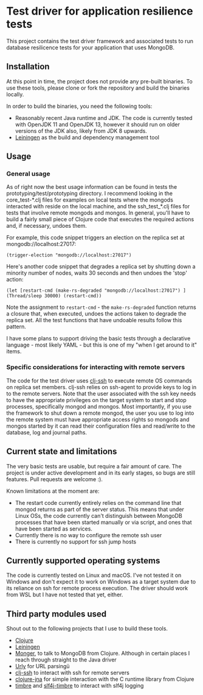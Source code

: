 # Test driver for application resilience tests

This project contains the test driver framework and associated tests to run database resilicence tests for your application that uses MongoDB.

## Installation

At this point in time, the project does not provide any pre-built binaries. To use these tools, please clone or fork the repository and build the binaries locally.

In order to build the binaries, you need the following tools:

- Reasonably recent Java runtime and JDK. The code is currently tested with OpenJDK 11 and OpenJDK 13, however it should run on older versions of the JDK also, likely from JDK 8 upwards.
- [Leiningen](https://leiningen.org/) as the build and dependency management tool

## Usage

### General usage

As of right now the best usage information can be found in tests the prototyping/test/prototyping directory. I recommend looking in the core_test-\*.clj files for examples on local tests where the mongods interacted with reside on the local machine, and the ssh_test_\*.clj files for tests that involve remote mongods and mongos. In general, you'll have to build a fairly small piece of Clojure code that executes the required actions and, if necessary, undoes them.

For example, this code snippet triggers an election on the replica set at mongodb://localhost:27017:

`(trigger-election "mongodb://localhost:27017")`

Here's another code snippet that degrades a replica set by shutting down a minority number of nodes, waits 30 seconds and then undoes the 'stop' action:

`(let [restart-cmd (make-rs-degraded "mongodb://localhost:27017") ]
      (Thread/sleep 30000)
      (restart-cmd))`

Note the assignment to `restart-cmd` - the `make-rs-degraded` function returns a closure that, when executed, undoes the actions taken to degrade the replica set. All the test functions that have undoable results follow this pattern.

I have some plans to support driving the basic tests through a declarative language - most likely YAML - but this is one of my "when I get around to it" items.

### Specific considerations for interacting with remote servers

The code for the test driver uses [clj-ssh](https://github.com/clj-commons/clj-ssh) to execute remote OS commands on replica set members. clj-ssh relies on ssh-agent to provide keys to log in to the remote servers. Note that the user associated with the ssh key needs to have the appropriate privileges on the target system to start and stop processes, specifically mongod and mongos. Most importantly, if you use the framework to shut down a remote mongod, the user you use to log into the remote system must have appropriate access rights so mongods and mongos started by it can read their configuration files and read/write to the database, log and journal paths.

## Current state and limitations

The very basic tests are usable, but require a fair amount of care. The project is under active development and in its early stages, so bugs are still features. Pull requests are welcome :).

Known limitations at the moment are:
- The restart code currently entirely relies on the command line that mongod returns as part of the server status. This means that under Linux OSs, the code currently can't distinguish between MongoDB processes that have been started manually or via script, and ones that have been started as services.
- Currently there is no way to configure the remote ssh user
- There is currently no support for ssh jump hosts

## Currently supported operating systems

The code is currently tested on Linux and macOS. I've not tested it on Windows and don't expect it to work on Windows as a target system due to its reliance on ssh for remote process execution. The driver should work from WSL but I have not tested that yet, either.

## Third party modules used

Shout out to the following projects that I use to build these tools. 

- [Clojure](http://clojure.org)
- [Leiningen](https://leiningen.org)
- [Monger](https://github.com/michaelklishin/monger), to talk to MongoDB from Clojure. Although in certain places I reach through straight to the Java driver
- [Urly](https://github.com/michaelklishin/urly) for URL parsingü
- [clj-ssh](https://github.com/clj-commons/clj-ssh) to interact with ssh for remote servers
- [clojure-jna](https://github.com/Chouser/clojure-jna/) for simple interaction with the C runtime library from Clojure
- [timbre](https://github.com/ptaoussanis/timbre) and [slf4j-timbre](https://github.com/fzakaria/slf4j-timbre) to interact with slf4j logging

